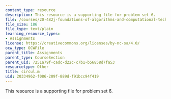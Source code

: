 ```yaml
---
content_type: resource
description: This resource is a supporting file for problem set 6.
file: /courses/20-482j-foundations-of-algorithms-and-computational-techniques-in-systems-biology-spring-2006/20334962f086209f889df91bcc94f419_circul.m
file_size: 186
file_type: text/plain
learning_resource_types:
- Assignments
license: https://creativecommons.org/licenses/by-nc-sa/4.0/
ocw_type: OCWFile
parent_title: Assignments
parent_type: CourseSection
parent_uid: 7251a79f-cadc-d22c-c7b1-b56858d7fa53
resourcetype: Other
title: circul.m
uid: 20334962-f086-209f-889d-f91bcc94f419
---
```

This resource is a supporting file for problem set 6.